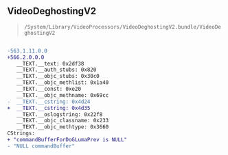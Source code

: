 ## VideoDeghostingV2

> `/System/Library/VideoProcessors/VideoDeghostingV2.bundle/VideoDeghostingV2`

```diff

-563.1.11.0.0
+566.2.0.0.0
   __TEXT.__text: 0x2df38
   __TEXT.__auth_stubs: 0x820
   __TEXT.__objc_stubs: 0x30c0
   __TEXT.__objc_methlist: 0x1a40
   __TEXT.__const: 0xe20
   __TEXT.__objc_methname: 0x69cc
-  __TEXT.__cstring: 0x4d24
+  __TEXT.__cstring: 0x4d35
   __TEXT.__oslogstring: 0x22f8
   __TEXT.__objc_classname: 0x233
   __TEXT.__objc_methtype: 0x3660
CStrings:
+ "commandBufferForDoGLumaPrev is NULL"
- "NULL commandBuffer"

```
